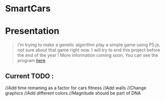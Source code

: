 # SmartCars

# Presentation

>I'm trying to make a genetic algorithm play a simple game using P5.js, not sure about that game right now. I will try to end this project before the end of the year ! More information coming soon. You can see the program [here](https://hanzopgp.github.io/SmartCars/).

## Current TODO :

//Add time remaning as a factor for cars fitness
//Add walls
//Change graphics
//Add different colors
//Magnitude should be part of DNA
